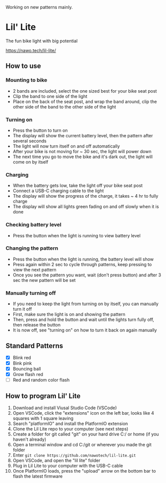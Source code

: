 Working on new patterns mainly. 


# Lil' Lite
The fun bike light with big potential

https://nawo.tech/lil-lite/

## How to use
### Mounting to bike
- 2 bands are included, select the one sized best for your bike seat post
- Clip the band to one side of the light
- Place on the back of the seat post, and wrap the band around, clip the other side of the band to the other side of the light


### Turning on
- Press the button to turn on
- The display will show the current battery level, then the pattern after several seconds
- The light will now turn itself on and off automatically
- After your bike is not moving for ~ 30 sec, the light will power down
- The next time you go to move the bike and it's dark out, the light will come on by itself

### Charging
- When the battery gets low, take the light off your bike seat post
- Connect a USB-C charging cable to the light
- The display will show the progress of the charge, it takes ~ 4 hr to fully charge
- The display will show all lights green fading on and off slowly when it is done

### Checking battery level
- Press the button when the light is running to view battery level

### Changing the pattern
- Press the button when the light is running, the battery level will show
- Press again within 2 sec to cycle through patterns, keep pressing to view the next pattern
- Once you see the pattern you want, wait (don't press button) and after 3 sec the new pattern will be set

### Manually turning off
- If you need to keep the light from turning on by itself, you can manually turn it off
- First, make sure the light is on and showing the pattern
- Then, press and hold the button and wait until the lights turn fully off, then release the button
- It is now off, see "turning on" on how to turn it back on again manually

## Standard Patterns
- [X] Blink red
- [X] Bink pink
- [X] Bouncing ball
- [X] Grow flash red
- [ ] Red and random color flash

## How to program Lil' Lite
1. Download and install Viusal Studio Code (VSCode)
2. Open VSCode, click the "extensions" icon on the left bar, looks like 4 squares with 1 square leaving
3. Search "platformIO" and install the PlatformIO extension
4. Clone the Lil Lite repo to your computer (see next steps)
5. Create a folder for git called "git" on your hard drive C:/ or home (if you haven't already)
6. Open a terminal window and cd C:/git or wherever you made the git folder
7. Enter `git clone https://github.com/nawotech/lil-lite.git`
8. Open VSCode, and open the "lil lite" folder
9. Plug in Lil Lite to your computer with the USB-C cable
10. Once PlatformIO loads, press the "upload" arrow on the bottom bar to flash the latest firmware
